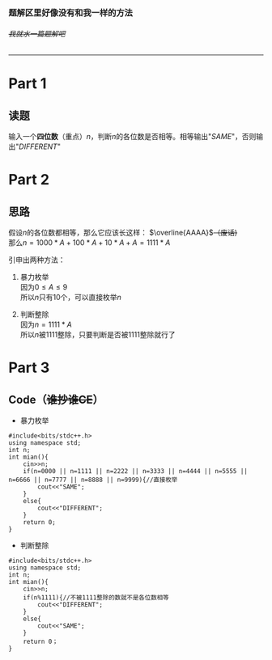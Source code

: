 ### 题解区里好像没有和我一样的方法
###### ~~我就水一篇题解吧~~


------------

# Part 1
## 读题
输入一个**四位数**（重点）$n$，判断$n$的各位数是否相等。相等输出"$SAME$"，否则输出"$DIFFERENT$"

# Part 2
## 思路
假设$n$的各位数都相等，那么它应该长这样：  $\overline{AAAA}$~~（废话)~~    
那么$n=1000*A+100*A+10*A+A=1111*A$

引申出两种方法：
1.  暴力枚举  
因为$0\le A \le9$  
所以$n$只有$10$个，可以直接枚举$n$

2.  判断整除  
因为$n=1111*A$  
所以$n$被$1111$整除，只要判断是否被$1111$整除就行了

# Part 3
## Code（~~谁抄谁CE~~）
- 暴力枚举
```
#include<bits/stdc++.h>
using namespace std;
int n;
int mian(){
    cin>>n;
    if(n=0000 || n=1111 || n=2222 || n=3333 || n=4444 || n=5555 || n=6666 || n=7777 || n=8888 || n=9999){//直接枚举
        cout<<"SAME";
    }
    else{
        cout<<"DIFFERENT";
    }
    return 0;
}
```
- 判断整除
```
#include<bits/stdc++.h>
using namespace std;
int n;
int mian(){
    cin>>n;
    if(n%1111){//不被1111整除的数就不是各位数相等
        cout<<"DIFFERENT";
    }
    else{
        cout<<"SAME";
    }
    return 0；
}
```